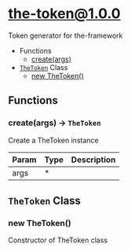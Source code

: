 # the-token@1.0.0

Token generator for the-framework

+ Functions
  + [create(args)](#the-token-function-create)
+ [`TheToken`](#the-token-classes) Class
  + [new TheToken()](#the-token-classes-the-token-constructor)

## Functions

<a class='md-heading-link' name="the-token-function-create" ></a>

### create(args) -> `TheToken`

Create a TheToken instance

| Param | Type | Description |
| ----- | --- | -------- |
| args | * |  |



<a class='md-heading-link' name="the-token-classes"></a>

## `TheToken` Class






<a class='md-heading-link' name="the-token-classes-the-token-constructor" ></a>

### new TheToken()

Constructor of TheToken class





